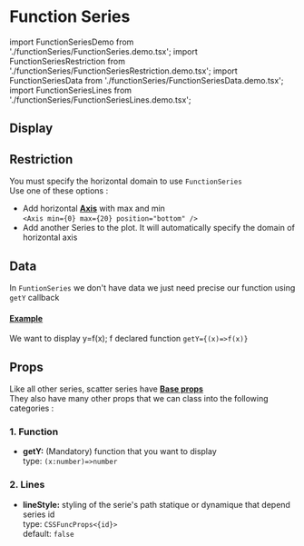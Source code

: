 # Function Series

import FunctionSeriesDemo from './functionSeries/FunctionSeries.demo.tsx';
import FunctionSeriesRestriction from './functionSeries/FunctionSeriesRestriction.demo.tsx';
import FunctionSeriesData from './functionSeries/FunctionSeriesData.demo.tsx';
import FunctionSeriesLines from './functionSeries/FunctionSeriesLines.demo.tsx';

<!-- import FunctionSeriesMarkerDemo from './functionSeries/FunctionSeriesMarker.demo.tsx';
import FunctionSeriesPointLabel from './functionSeries/FunctionSeriesPointLabel.demo.tsx'; -->

## Display

<FunctionSeriesDemo/>

## Restriction

You must specify the horizontal domain to use `FunctionSeries` <br/>
Use one of these options :<br/>

- Add horizontal **[Axis](xxx)** with max and min<br/>
  `<Axis min={0} max={20} position="bottom" />`
- Add another Series to the plot. It will automatically specify the domain of horizontal axis
  <FunctionSeriesRestriction/>

## Data

In `FuntionSeries` we don't have data we just need precise our function using `getY` callback

#### <u>Example</u>

We want to display y=f(x); f declared function
`getY={(x)=>f(x)}`
<FunctionSeriesData/>

## Props

Like all other series, scatter series have **[Base props](xxx)**<br/>
They also have many other props that we can class into the following categories :

### 1. Function

- **getY:** (Mandatory) function that you want to display <br />
  type: `(x:number)=>number`

### 2. Lines

- **lineStyle:** styling of the serie's path statique or dynamique that depend series id<br />
  type: `CSSFuncProps<{id}>`<br/>
  default: `false`

<FunctionSeriesLines/>

<!--
todo: add this part after fixing markers & pointLabel

### 3. Markers

- **displayMarkers:** display scatter points markers<br />
  type: `boolean`<br/>
  default: `true`
- **markerShape:** serie's markers shape<br />
  type: `Shape`<br/>
  default: `'circle'`
- **markerSize:** serie's markers size<br />
  type: `number`<br/>
  default: `8`
- **markerStyle:** serie's markers style that can be dynamique or statique<br />
  type: `CSSFuncProps`<br/>
  default: `{}`

<FunctionSeriesMarkerDemo/>

### 4. Point Label

- **pointLabel:** serie's point label that can be statique or dynamique depending points<br />
  type: `LabelFuncProps<point>`<br/>
  default: `''`
- **pointLabelStyle:** serie's point label style, statique or dynamique depending points<br />
  type: `CSSFuncProps<point>`<br/>
  default: `{}`

<FunctionSeriesPointLabel/> -->
